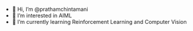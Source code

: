 - 👋 Hi, I’m @prathamchintamani
- 👀 I’m interested in AIML
- 🌱 I’m currently learning Reinforcement Learning and Computer Vision


<!---
prathamchintamani/prathamchintamani is a ✨ special ✨ repository because its `README.md` (this file) appears on your GitHub profile.
You can click the Preview link to take a look at your changes.
--->
